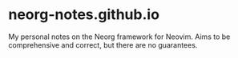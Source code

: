 # neorg-notes.github.io
My personal notes on the Neorg framework for Neovim. Aims to be comprehensive and correct, but there are no guarantees.
